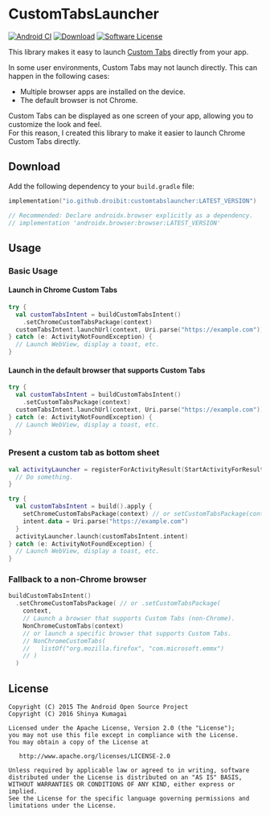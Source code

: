 # CustomTabsLauncher

[![Android CI](https://github.com/droibit/CustomTabsLauncher/actions/workflows/android.yml/badge.svg)](https://github.com/droibit/CustomTabsLauncher/actions/workflows/android.yml)
[![Download](https://img.shields.io/maven-central/v/io.github.droibit/customtabslauncher/3.1.0)](https://central.sonatype.com/artifact/io.github.droibit/customtabslauncher/3.1.0)
[![Software License](https://img.shields.io/badge/license-Apache%202.0-brightgreen.svg)](https://github.com/droibit/prefbinding/blob/develop/LICENSE)

This library makes it easy to
launch [Custom Tabs](https://developer.chrome.com/docs/android/custom-tabs) directly from your app.

In some user environments, Custom Tabs may not launch directly. This can happen in the following
cases:

- Multiple browser apps are installed on the device.
- The default browser is not Chrome.

Custom Tabs can be displayed as one screen of your app, allowing you to customize the look and
feel.  
For this reason, I created this library to make it easier to launch Chrome Custom Tabs directly.

## Download

Add the following dependency to your `build.gradle` file:

```kotlin
implementation("io.github.droibit:customtabslauncher:LATEST_VERSION")

// Recommended: Declare androidx.browser explicitly as a dependency.
// implementation 'androidx.browser:browser:LATEST_VERSION'
```

## Usage

### Basic Usage

#### Launch in Chrome Custom Tabs

```kotlin
try {
  val customTabsIntent = buildCustomTabsIntent()
    .setChromeCustomTabsPackage(context)
  customTabsIntent.launchUrl(context, Uri.parse("https://example.com"))
} catch (e: ActivityNotFoundException) {
  // Launch WebView, display a toast, etc.     
}
```

#### Launch in the default browser that supports Custom Tabs

```kotlin
try {
  val customTabsIntent = buildCustomTabsIntent()
    .setCustomTabsPackage(context)
  customTabsIntent.launchUrl(context, Uri.parse("https://example.com"))
} catch (e: ActivityNotFoundException) {
  // Launch WebView, display a toast, etc.     
}
```

### Present a custom tab as bottom sheet

```kotlin
val activityLauncher = registerForActivityResult(StartActivityForResult()) {
  // Do something.
}

try {
  val customTabsIntent = build().apply {
    setChromeCustomTabsPackage(context) // or setCustomTabsPackage(context)
    intent.data = Uri.parse("https://example.com")
  }
  activityLauncher.launch(customTabsIntent.intent)
} catch (e: ActivityNotFoundException) {
  // Launch WebView, display a toast, etc.     
}
```

### Fallback to a non-Chrome browser

```kotlin
buildCustomTabsIntent()
  .setChromeCustomTabsPackage( // or .setCustomTabsPackage(
    context,
    // Launch a browser that supports Custom Tabs (non-Chrome).
    NonChromeCustomTabs(context)
    // or launch a specific browser that supports Custom Tabs.
    // NonChromeCustomTabs(
    //   listOf("org.mozilla.firefox", "com.microsoft.emmx")
    // )
  )
```

## License

    Copyright (C) 2015 The Android Open Source Project
    Copyright (C) 2016 Shinya Kumagai

    Licensed under the Apache License, Version 2.0 (the "License");
    you may not use this file except in compliance with the License.
    You may obtain a copy of the License at

       http://www.apache.org/licenses/LICENSE-2.0

    Unless required by applicable law or agreed to in writing, software
    distributed under the License is distributed on an "AS IS" BASIS,
    WITHOUT WARRANTIES OR CONDITIONS OF ANY KIND, either express or implied.
    See the License for the specific language governing permissions and
    limitations under the License.
